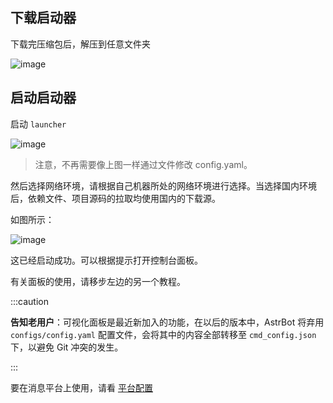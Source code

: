 ## 下载启动器

下载完压缩包后，解压到任意文件夹

![image](https://github.com/Soulter/AstrBot-docs/assets/37870767/8dc1faf2-a862-414e-a4b8-6a3b6a791ca6)

## 启动启动器
启动 `launcher`

![image](https://github.com/Soulter/AstrBot-docs/assets/37870767/52d728be-fdbe-409c-84cb-415ab316e9c5)

> 注意，不再需要像上图一样通过文件修改 config.yaml。

然后选择网络环境，请根据自己机器所处的网络环境进行选择。当选择国内环境后，依赖文件、项目源码的拉取均使用国内的下载源。

如图所示：

![image](https://github.com/Soulter/AstrBot-docs/assets/37870767/14a41c2d-e394-4acf-8fd9-eb3a709ebfa6)

这已经启动成功。可以根据提示打开控制台面板。

有关面板的使用，请移步左边的另一个教程。


:::caution

**告知老用户**：可视化面板是最近新加入的功能，在以后的版本中，AstrBot 将弃用 `configs/config.yaml` 配置文件，会将其中的内容全部转移至 `cmd_config.json` 下，以避免 Git 冲突的发生。

:::

要在消息平台上使用，请看 [平台配置](/配置/平台配置)
